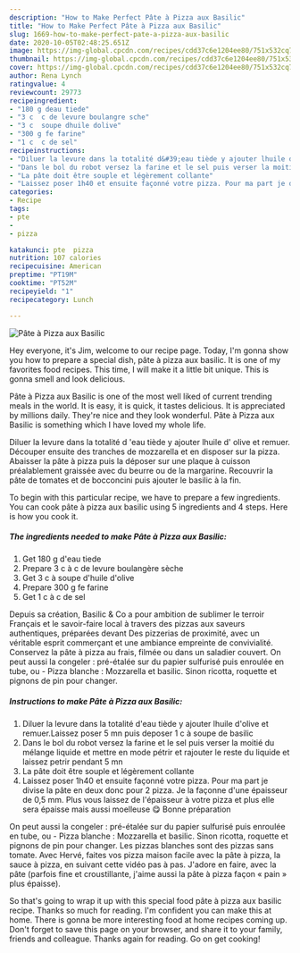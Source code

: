```yaml
---
description: "How to Make Perfect Pâte à Pizza aux Basilic"
title: "How to Make Perfect Pâte à Pizza aux Basilic"
slug: 1669-how-to-make-perfect-pate-a-pizza-aux-basilic
date: 2020-10-05T02:48:25.651Z
image: https://img-global.cpcdn.com/recipes/cdd37c6e1204ee80/751x532cq70/pate-a-pizza-aux-basilic-photo-principale-de-la-recette.jpg
thumbnail: https://img-global.cpcdn.com/recipes/cdd37c6e1204ee80/751x532cq70/pate-a-pizza-aux-basilic-photo-principale-de-la-recette.jpg
cover: https://img-global.cpcdn.com/recipes/cdd37c6e1204ee80/751x532cq70/pate-a-pizza-aux-basilic-photo-principale-de-la-recette.jpg
author: Rena Lynch
ratingvalue: 4
reviewcount: 29773
recipeingredient:
- "180 g deau tiede"
- "3 c  c de levure boulangre sche"
- "3 c  soupe dhuile dolive"
- "300 g fe farine"
- "1 c  c de sel"
recipeinstructions:
- "Diluer la levure dans la totalité d&#39;eau tiède y ajouter lhuile d&#39;olive et remuer.Laissez poser 5 mn puis deposer 1 c à soupe de basilic"
- "Dans le bol du robot versez la farine et le sel puis verser la moitié du mélange liquide et mettre en mode pétrir et rajouter le reste du liquide et laissez petrir pendant 5 mn"
- "La pâte doit être souple et légèrement collante"
- "Laissez poser 1h40 et ensuite façonné votre pizza. Pour ma part je divise la pâte en deux donc pour 2 pizza. Je la façonne d&#39;une épaisseur de 0,5 mm. Plus vous laissez de l&#39;épaisseur à votre pizza et plus elle sera épaisse mais aussi moelleuse 😋 Bonne préparation"
categories:
- Recipe
tags:
- pte
- 
- pizza

katakunci: pte  pizza 
nutrition: 107 calories
recipecuisine: American
preptime: "PT19M"
cooktime: "PT52M"
recipeyield: "1"
recipecategory: Lunch

---
```



![Pâte à Pizza aux Basilic](https://img-global.cpcdn.com/recipes/cdd37c6e1204ee80/751x532cq70/pate-a-pizza-aux-basilic-photo-principale-de-la-recette.jpg)

Hey everyone, it's Jim, welcome to our recipe page. Today, I'm gonna show you how to prepare a special dish, pâte à pizza aux basilic. It is one of my favorites food recipes. This time, I will make it a little bit unique. This is gonna smell and look delicious.

Pâte à Pizza aux Basilic is one of the most well liked of current trending meals in the world. It is easy, it is quick, it tastes delicious. It is appreciated by millions daily. They're nice and they look wonderful. Pâte à Pizza aux Basilic is something which I have loved my whole life.

Diluer la levure dans la totalité d &#39;eau tiède y ajouter lhuile d&#39; olive et remuer. Découper ensuite des tranches de mozzarella et en disposer sur la pizza. Abaisser la pâte à pizza puis la déposer sur une plaque à cuisson préalablement graissée avec du beurre ou de la margarine. Recouvrir la pâte de tomates et de bocconcini puis ajouter le basilic à la fin.


To begin with this particular recipe, we have to prepare a few ingredients. You can cook pâte à pizza aux basilic using 5 ingredients and 4 steps. Here is how you cook it.

<!--inarticleads1-->

##### The ingredients needed to make Pâte à Pizza aux Basilic:

1. Get 180 g d&#39;eau tiede
1. Prepare 3 c à c de levure boulangère sèche
1. Get 3 c à soupe d&#39;huile d&#39;olive
1. Prepare 300 g fe farine
1. Get 1 c à c de sel


Depuis sa création, Basilic &amp; Co a pour ambition de sublimer le terroir Français et le savoir-faire local à travers des pizzas aux saveurs authentiques, préparées devant Des pizzerias de proximité, avec un véritable esprit commerçant et une ambiance empreinte de convivialité. Conservez la pâte à pizza au frais, filmée ou dans un saladier couvert. On peut aussi la congeler : pré-étalée sur du papier sulfurisé puis enroulée en tube, ou - Pizza blanche : Mozzarella et basilic. Sinon ricotta, roquette et pignons de pin pour changer. 

<!--inarticleads2-->

##### Instructions to make Pâte à Pizza aux Basilic:

1. Diluer la levure dans la totalité d&#39;eau tiède y ajouter lhuile d&#39;olive et remuer.Laissez poser 5 mn puis deposer 1 c à soupe de basilic
1. Dans le bol du robot versez la farine et le sel puis verser la moitié du mélange liquide et mettre en mode pétrir et rajouter le reste du liquide et laissez petrir pendant 5 mn
1. La pâte doit être souple et légèrement collante
1. Laissez poser 1h40 et ensuite façonné votre pizza. Pour ma part je divise la pâte en deux donc pour 2 pizza. Je la façonne d&#39;une épaisseur de 0,5 mm. Plus vous laissez de l&#39;épaisseur à votre pizza et plus elle sera épaisse mais aussi moelleuse 😋 Bonne préparation


On peut aussi la congeler : pré-étalée sur du papier sulfurisé puis enroulée en tube, ou - Pizza blanche : Mozzarella et basilic. Sinon ricotta, roquette et pignons de pin pour changer. Les pizzas blanches sont des pizzas sans tomate. Avec Hervé, faites vos pizza maison facile avec la pâte à pizza, la sauce à pizza, en suivant cette vidéo pas à pas. J&#39;adore en faire, avec la pâte (parfois fine et croustillante, j&#39;aime aussi la pâte à pizza façon « pain » plus épaisse). 

So that's going to wrap it up with this special food pâte à pizza aux basilic recipe. Thanks so much for reading. I'm confident you can make this at home. There is gonna be more interesting food at home recipes coming up. Don't forget to save this page on your browser, and share it to your family, friends and colleague. Thanks again for reading. Go on get cooking!
